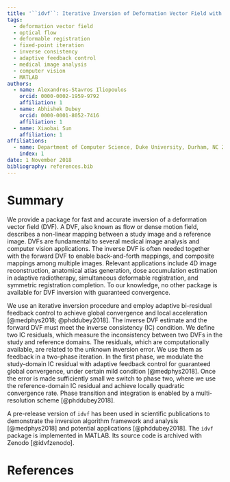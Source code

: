 ```yaml
---
title: '``idvf``: Iterative Inversion of Deformation Vector Field with Adaptive Bi-residual Feedback Control'
tags:
  - deformation vector field
  - optical flow
  - deformable registration
  - fixed-point iteration
  - inverse consistency
  - adaptive feedback control
  - medical image analysis
  - computer vision
  - MATLAB
authors:
  - name: Alexandros-Stavros Iliopoulos
    orcid: 0000-0002-1959-9792
    affiliation: 1
  - name: Abhishek Dubey
    orcid: 0000-0001-8052-7416
    affiliation: 1
  - name: Xiaobai Sun
    affiliation: 1
affiliations:
  - name: Department of Computer Science, Duke University, Durham, NC 27708, USA
    index: 1
date: 1 November 2018
bibliography: references.bib
---
```



# Summary

We provide a package for fast and accurate inversion of a deformation
vector field (DVF).  A DVF, also known as flow or dense motion field,
describes a non-linear mapping between a study image and a reference image.
DVFs are fundamental to several medical image analysis and computer vision
applications.  The inverse DVF is often needed together with the forward
DVF to enable back-and-forth mappings, and composite mappings among
multiple images.  Relevant applications include 4D image reconstruction,
anatomical atlas generation, dose accumulation estimation in adaptive
radiotherapy, simultaneous deformable registration, and symmetric
registration completion.  To our knowledge, no other package is available
for DVF inversion with guaranteed convergence.

We use an iterative inversion procedure and employ adaptive bi-residual
feedback control to achieve global convergence and local acceleration
[@medphys2018; @phddubey2018].  The inverse DVF estimate and the forward DVF
must meet the inverse consistency (IC) condition.  We define two IC
residuals, which measure the inconsistency between two DVFs in the study
and reference domains.  The residuals, which are computationally available,
are related to the unknown inversion error.  We use them as feedback in a
two-phase iteration.  In the first phase, we modulate the study-domain IC
residual with adaptive feedback control for guaranteed global convergence,
under certain mild condition [@medphys2018].  Once the error is made
sufficiently small we switch to phase two, where we use the
reference-domain IC residual and achieve locally quadratic convergence
rate.  Phase transition and integration is enabled by a multi-resolution
scheme [@phddubey2018].

A pre-release version of ``idvf`` has been used in scientific publications
to demonstrate the inversion algorithm framework and analysis
[@medphys2018] and potential applications [@phddubey2018].  The ``idvf``
package is implemented in MATLAB.  Its source code is archived with Zenodo
[@idvfzenodo].



# References

